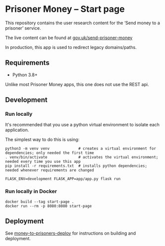 Prisoner Money – Start page
===========================

This repository contains the user research content for the ‘Send money to a prisoner’ service.

The live content can be found at [gov.uk/send-prisoner-money](https://www.gov.uk/send-prisoner-money)

In production, this app is used to redirect legacy domains/paths.

Requirements
------------

- Python 3.8+

Unlike most Prisoner Money apps, this one does not use the REST api.

Development
-----------

### Run locally

It's recommended that you use a python virtual environment to isolate each application.

The simplest way to do this is using:

```shell script
python3 -m venv venv             # creates a virtual environment for dependencies; only needed the first time
. venv/bin/activate              # activates the virtual environment; needed every time you use this app
pip install -r requirements.txt  # installs python dependencies; needed whenever requirements are changed
```

```shell script
FLASK_ENV=development FLASK_APP=app/app.py flask run
```

### Run locally in Docker

```shell script
docker build --tag start-page .
docker run --rm -p 8080:8080 start-page
```

Deployment
----------

See [money-to-prisoners-deploy](https://github.com/ministryofjustice/money-to-prisoners-deploy) for instructions
on building and deployment.
